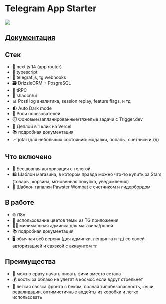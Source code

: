 # Telegram App Starter

[![](https://tg-webapp-nextra-docs.vercel.app/houston.png)](https://t.me/telegram_app_starter)

## [Документация](https://tg-webapp-nextra-docs.vercel.app/)


## Стек

- 🚀 next.js 14 (app router)
- 🔷 typescript
- 🤖 telegraf.js, tg webhooks
- 🗃️ DrizzleORM + PosgreSQL
- 🔌 tRPC
- 🎨 shadcn/ui
- 📊 PostHog аналитика, session replay, feature flags, и тд
- 🌓 Auto Dark mode
- 👥 Роли пользователей
- ⏱️ Фоновые/запланированные/тяжелые задачи с Trigger.dev
- 🚀 Деплой в 1 клик на Vercel
- 📚 подробная документация
- 📈 jotai (для небольших состояний: модалки, попапы, счетчики и тд)

## Что включено

- 🔐 Бесшовная авторизация с телегой
- 🛍️ Шаблон магазина, в котором правда можно что-то купить за Stars (товары, корзина, мгновенная покупка, уведомления)
- 🐾 Шаблон тапалки Pawster Wombat с счетчиком и лидербордом

## В работе

- 🌐 i18n
- 🎨 использование цветов темы из TG приложения
- 👨‍💼 минимальная админка для магазина/ролей
- 📚 подробная документация
- 🖥️ обычная веб версия (для админки, лендинга и тд) со своей авторизацией и связкой с аккаунтом тг

## Преимущества

- 🚀 можно сразу начать писать фичи вместо сетапа
- 💰 косты за облако не улетят в космос если вдруг стрельнет
- 🔗 легкая связка фронта с беком, полная типобезопасность, кеши, ревалидации, оптимистичные апдейты из коробки и легко использовать
